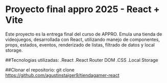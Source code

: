 # Proyecto final appro 2025 - React + Vite

Este proyecto es la entrega final del curso de APPRO. Emula una tienda de videojuegos, desarrollada con React,
utilizando manejo de componentes, props, estados, eventos, renderizado de listas, filtrado de datos y local storage.

##Tecnologias utilizadas:
.React
.React Router DOM
.CSS
.Local Storage


##Clonar el repositorio:
git clone https://github.com/agustinstaiger9/tiendagamer-react